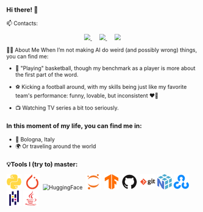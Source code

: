 
### Hi there! 👋


📫 Contacts:
<p align="center">
  <a href="mailto:salvopisciotta97gmail.com"><span></span>
    <img src="https://img.shields.io/badge/Gmail-D14836?style=flat&logo=gmail&logoColor=white"/>
  </a>
&nbsp;&nbsp;&nbsp;&nbsp;
  <a href="https://t.me/callmesalvo"><span></span>
    <img src="https://img.shields.io/badge/Telegram-2CA5E0?style=flat&logo=telegram&logoColor=white"/>
  </a>
  &nbsp;&nbsp;&nbsp;&nbsp;
  <a href="www.linkedin.com/in/salvatore-pisciotta-948b40140">
    <img src="https://img.shields.io/badge/LinkedIn-0077B5?style=flat&logo=linkedin&logoColor=white"/>
  </a>
</p>



🙋‍♂️ About Me
When I’m not making AI do weird (and possibly wrong) things, you can find me:

* 🏀 "Playing" basketball, though my benchmark as a player is more about the first part of the word.

* ⚽ Kicking a football around, with my skills being just like my favorite team's performance: funny, lovable, but inconsistent ❤️🖤

* 📺 Watching TV series a bit too seriously.

### In this moment of my life, you can find me in:
* 📍 Bologna, Italy
* 🌍 Or traveling around the world

### 💡Tools I (try to) master:

<div>
  <img src="https://github.com/devicons/devicon/blob/master/icons/python/python-plain.svg" title="Python" alt="Python" width="40" height="40"/>&nbsp;
  <img src="https://github.com/devicons/devicon/blob/master/icons/pytorch/pytorch-original.svg" title="pytorch" alt="pytorch" width="40" height="40"/>&nbsp;
  <img src="https://huggingface.co/datasets/huggingface/brand-assets/resolve/main/hf-logo.png" title="HuggingFace" alt="HuggingFace" width="40" height="40"/>&nbsp;
  <img src="https://github.com/devicons/devicon/blob/master/icons/jupyter/jupyter-plain.svg" title="Jupyter" alt="Jupyter" width="40" height="40"/>&nbsp;
  <img src="https://github.com/devicons/devicon/blob/master/icons/tensorflow/tensorflow-original.svg" title="Tensorflow" alt="Tensorflow" width="40" height="40"/>&nbsp;
  <img src="https://github.com/devicons/devicon/blob/master/icons/github/github-original.svg" title="Github" alt="Github" width="40" height="40"/>&nbsp;
  <img src="https://github.com/devicons/devicon/blob/master/icons/git/git-original-wordmark.svg" title="Git" **alt="Git" width="40" height="40"/>
  <img src="https://github.com/devicons/devicon/blob/master/icons/numpy/numpy-original.svg" title="Numpy" **alt="Numpy" width="40" height="40"/>
  <img src="https://github.com/devicons/devicon/blob/master/icons/opencv/opencv-plain.svg" title="OpenCV" **alt="OpenCV" width="40" height="40"/>
  <img src="https://github.com/devicons/devicon/blob/master/icons/pandas/pandas-original.svg" title="Pandas" **alt="Pandas" width="40" height="40"/>
  <img src="https://github.com/devicons/devicon/blob/master/icons/java/java-plain.svg" title="Java" **alt="Java" width="40" height="40"/>
  
</div>
<!--



## Welcome on my profile! 👋

![visitors](https://visitor-badge.glitch.me/badge?page_id=gmurro.visitor-badge) 
[![Repos Badge](https://badges.pufler.dev/repos/gmurro)](https://badges.pufler.dev)
[![Commits Badge](https://badges.pufler.dev/commits/monthly/gmurro)](https://badges.pufler.dev)
[![Years Badge](https://badges.pufler.dev/years/gmurro)](https://badges.pufler.dev)


<h5 align="center">
  <code>
    <a href="https://www.linkedin.com/in/giuseppemurro/" title="LinkedIn Profile"><img width="22" src="https://github.com/zumrudu-anka/zumrudu-anka/blob/master/images/linkedin.svg"> LinkedIn</a></code>
  <code><a href="https://stackoverflow.com/users/14789272/giuseppe-murro" title="Stack Overflow Profile"><img width="22" src="https://github.com/zumrudu-anka/zumrudu-anka/blob/master/images/stackoverflow.svg"> Stack Overflow</a></code>
  <code><a href="https://www.instagram.com/giuseppemurro/" title="Instagram Profile"><img width="22" src="https://github.com/zumrudu-anka/zumrudu-anka/blob/master/images/instagram.svg"> Instagram</a></code>
</h5>
<br>


<h2 align="center">Languages & Frameworks & Tools & Abilities</h2>

<p align="center">
  <code><img title="C" height="25" src="https://github.com/zumrudu-anka/zumrudu-anka/blob/master/images/c.svg"></code>
  <code><img title="C++" height="25" src="https://github.com/zumrudu-anka/zumrudu-anka/blob/master/images/cpp.svg"></code>
  <code><img title="Javascript" height="25" src="https://github.com/zumrudu-anka/zumrudu-anka/blob/master/images/javascript.svg"></code>
  <code><img title="HTML5" height="25" src="https://github.com/zumrudu-anka/zumrudu-anka/blob/master/images/html5.svg"></code>
  <code><img title="CSS" height="25" src="https://github.com/zumrudu-anka/zumrudu-anka/blob/master/images/css.svg"></code>
  <code><img title="Java" height="25" src="https://github.com/zumrudu-anka/zumrudu-anka/blob/master/images/java-original.svg"></code>
  <code><img title="Android" height="25" src="https://github.com/zumrudu-anka/zumrudu-anka/blob/master/images/android.svg"></code>
  <code><img title="Firebase" height="25" src="https://www.vectorlogo.zone/logos/firebase/firebase-icon.svg"></code>
  <code><img title="Linux" height="25" src="https://upload.wikimedia.org/wikipedia/commons/f/f1/Icons8_flat_linux.svg"></code>
  <code><img title="Python" height="25" src="https://github.com/zumrudu-anka/zumrudu-anka/blob/master/images/python-original.svg"></code>
  <code><img title="Tensorflow" height="25" src="https://www.vectorlogo.zone/logos/tensorflow/tensorflow-icon.svg"></code>
  <code><img title="OpenCV" height="25" src="https://www.vectorlogo.zone/logos/opencv/opencv-icon.svg"></code>
  <code><img title="Sk-learn" height="25" src="https://upload.wikimedia.org/wikipedia/commons/0/05/Scikit_learn_logo_small.svg"></code>
   <code><img title="Prolog" height="25" src="https://starbeamrainbowlabs.com/images/logos/swi-prolog.svg"></code>
  <code><img title="Scala" height="25" src="https://upload.wikimedia.org/wikipedia/commons/3/39/Scala-full-color.svg"></code>
</p>

<hr>

<p align=center>
  <a href="https://github.com/anuraghazra/github-readme-stats" title="Go to Source">
    <img height=175 align="center" src="https://github-readme-stats.vercel.app/api?username=gmurro&show_icons=true&theme=gotham">
  </a>
  <a href="https://github.com/anuraghazra/github-readme-stats">
  <img height=175 align="center" src="https://github-readme-stats.vercel.app/api/top-langs/?username=gmurro&hide=c%23,powershell,css,html,scss&title_color=2aa889&text_color=99d1ce&icon_color=2bbc8a&bg_color=0c1014&langs_count=8&layout=compact" />
  </a>
</p>

<hr>


<img align="right" width="200" height="200" src="avatar.png">

Feel free to reach out to say hi:

- [![Gmail Badge](https://img.shields.io/badge/-g.murro23@gmail.com-c14438?style=flat&logo=Gmail&logoColor=white)](mailto:g.murro23@gmail.com "Connect via Email")
- [![Telegram Badge](https://img.shields.io/badge/-@giuseppemurro-0088CC?style=flat&logo=Telegram&logoColor=white)](https://t.me/giuseppemurro "Contact on Telegram")
- [![Messenger Badge](https://img.shields.io/badge/-Messenger-0078FF?style=flat&logo=Messenger&logoColor=white)](https://m.me/giuseppemurro6/ "Connect on Facebook")
- [![Whatsapp Badge](https://img.shields.io/badge/-Whatsapp-4AC959?style=flat&logo=whatsapp&logoColor=white)](https://wa.me/393409584750?text=Hi!)


![quote](quotes.png)


<!--
**gmurro/gmurro** is a ✨ _special_ ✨ repository because its `README.md` (this file) appears on your GitHub profile.

Here are some ideas to get you started:

- 🔭 I’m currently working on ...
- 🌱 I’m currently learning ...
- 👯 I’m looking to collaborate on ...
- 🤔 I’m looking for help with ...
- 💬 Ask me about ...
- 📫 How to reach me: ...
- 😄 Pronouns: ...
- ⚡ Fun fact: ...
-->

<!--
**SalvoPisciotta/SalvoPisciotta** is a ✨ _special_ ✨ repository because its `README.md` (this file) appears on your GitHub profile.

Here are some ideas to get you started:

- 🔭 I’m currently working on ...
- 🌱 I’m currently learning ...
- 👯 I’m looking to collaborate on ...
- 🤔 I’m looking for help with ...
- 💬 Ask me about ...

- 😄 Pronouns: ...
- ⚡ Fun fact: ...

-->
